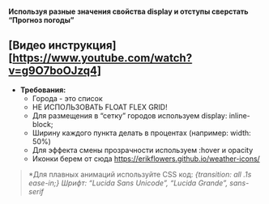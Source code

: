#### Используя разные значения свойства display и отступы сверстать “Прогноз погоды”

[Видео инструкция][https://www.youtube.com/watch?v=g9O7boOJzq4]
---
* __Требования:__
    + Города - это список
    + НЕ ИСПОЛЬЗОВАТЬ FLOAT FLEX GRID!
    + Для размещения в “сетку” городов используем display: inline-block;
    + Ширину каждого пункта делать в процентах (например: width: 50%)
    + Для эффекта смены прозрачности используем :hover и opacity
    + Иконки берем от сюда https://erikflowers.github.io/weather-icons/ 

> *Для плавных анимаций используйте CSS код: *{transition: all .1s ease-in;}*
> *Шрифт: “Lucida Sans Unicode”, “Lucida Grande”, sans-serif*
